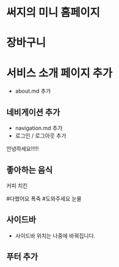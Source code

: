 # 써지의 미니 홈페이지

# 장바구니

# 서비스 소개 페이지 추가

- about.md 추가

## 네비게이션 추가

- navigation.md 추가
- 로그인 / 로그아웃 추가

안녕하세요!!!!!

## 좋아하는 음식

커피
치킨

#다했어요 폭죽 #도와주세요 눈물

## 사이드바

- 사이드바 위치는 나중에 바꿔집니다.

## 푸터 추가
